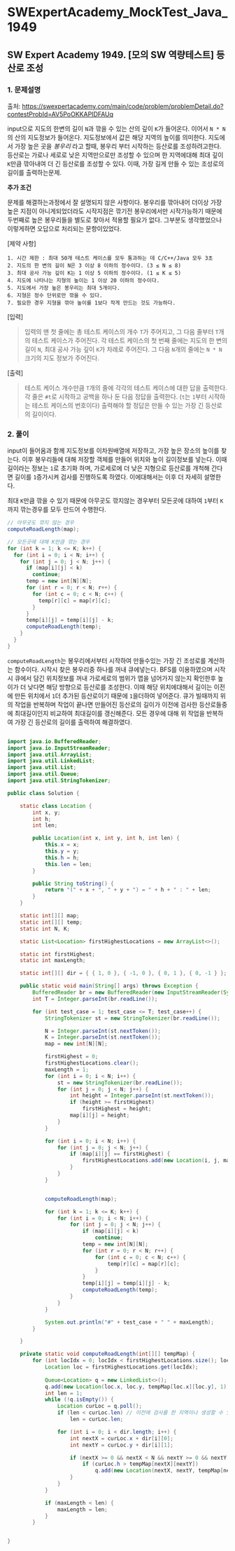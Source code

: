 # SWExpertAcademy_MockTest_Java_1949

## SW Expert Academy 1949. [모의 SW 역량테스트] 등산로 조성

### 1. 문제설명

출처: https://swexpertacademy.com/main/code/problem/problemDetail.do?contestProbId=AV5PoOKKAPIDFAUq

input으로 지도의 한변의 길이 `N`과 깎을 수 있는 산의 깊이 `K`가 들어온다. 이어서 `N * N`의 산의 지도정보가 들어온다. 지도정보에서 값은 해당 지역의 높이를 의미한다. 지도에서 가장 높은 곳을 *봉우리* 라고 할때, 봉우리 부터 시작하는 등산로를 조성하려고한다. 등산로는 가로나 세로로 낮은 지역만으로만 조성할 수 있으며 한 지역에대해 최대 깊이 `K`만큼 깎아내여 더 긴 등산로를 조성할 수 있다. 이때, 가장 길게 만들 수 있는 조성로의 길이를 출력하는문제.

**추가 조건**

문제를 해결하는과정에서 잘 설명되지 않은 사항이다. 봉우리를 깎아내어 더이상 가장 높은 지점이 아니게되었더라도 시작지점은 깎기전 봉우리에서만 시작가능하기 때문에 두번째로 높은 봉우리들을 별도로 찾아서 적용할 필요가 없다. 그부분도 생각했었으나 이렇게하면 오답으로 처리되는 문항이있었다. 

[제약 사항]

    1. 시간 제한 : 최대 50개 테스트 케이스를 모두 통과하는 데 C/C++/Java 모두 3초
    2. 지도의 한 변의 길이 N은 3 이상 8 이하의 정수이다. (3 ≤ N ≤ 8)
    3. 최대 공사 가능 깊이 K는 1 이상 5 이하의 정수이다. (1 ≤ K ≤ 5)
    4. 지도에 나타나는 지형의 높이는 1 이상 20 이하의 정수이다.
    5. 지도에서 가장 높은 봉우리는 최대 5개이다.
    6. 지형은 정수 단위로만 깎을 수 있다.
    7. 필요한 경우 지형을 깎아 높이를 1보다 작게 만드는 것도 가능하다.

[입력]

> 입력의 맨 첫 줄에는 총 테스트 케이스의 개수 `T`가 주어지고, 그 다음 줄부터 `T`개의 테스트 케이스가 주어진다.
> 각 테스트 케이스의 첫 번째 줄에는 지도의 한 변의 길이 `N`, 최대 공사 가능 깊이 `K`가 차례로 주어진다.
> 그 다음 `N`개의 줄에는 `N * N` 크기의 지도 정보가 주어진다.

[출력]

> 테스트 케이스 개수만큼 `T`개의 줄에 각각의 테스트 케이스에 대한 답을 출력한다.
> 각 줄은 `#t`로 시작하고 공백을 하나 둔 다음 정답을 출력한다. (`t`는 `1`부터 시작하는 테스트 케이스의 번호이다)
> 출력해야 할 정답은 만들 수 있는 가장 긴 등산로의 길이이다.


### 2. 풀이

input이 들어옴과 함께 지도정보를 이차원배열에 저장하고, 가장 높은 장소의 높이를 찾는다. 이후 봉우리들에 대해 저장할 객체를 만들어 위치와 높이 길이정보를 넣는다. 이때 길이라는 정보는 `1`로 초기화 하며, 가로세로에 더 낮은 지형으로 등산로를 개척해 간다면 길이를 `1`증가시켜 검사를 진행하도록 하였다. 이에대해서는 이후 더 자세히 설명한다.

최대 `K`만큼 깎을 수 있기 때문에 아무곳도 깎지않는 경우부터 모든곳에 대하여 `1`부터 `K`까지 깎는경우를 모두 만드어 수행한다.

```java
// 아무곳도 깎지 않는 경우
computeRoadLength(map);

// 모든곳에 대해 K만큼 깎는 경우
for (int k = 1; k <= K; k++) {
  for (int i = 0; i < N; i++) {
    for (int j = 0; j < N; j++) {
      if (map[i][j] < k)
        continue;
      temp = new int[N][N];
      for (int r = 0; r < N; r++) {
        for (int c = 0; c < N; c++) {
          temp[r][c] = map[r][c];
        }
      }
      temp[i][j] = temp[i][j] - k;
      computeRoadLength(temp);
    }
  }
}

```

`computeRoadLength`는 봉우리에서부터 시작하여 만들수있는 가장 긴 조성로를 계산하는 함수이다. 시작시 찾은 봉우리중 하나를 꺼내 큐에넣는다. BFS를 이용하였으며 시작시 큐에서 담긴 위치정보를 꺼내 가로세로의 범위가 맵을 넘어가지 않는지 확인한후 높이가 더 낮다면 해당 방향으로 등산로를 조성한다. 이때 해당 위치에대해서 길이는 이전에 만든 위치에서 `1`더 추가된 등산로이기 때문에 `1`을더하여 넣어준다. 큐가 빌때까지 위의 작업을 반복하며 작업이 끝나면 만들어진 등산로의 길이가 이전에 검사한 등산로들중에 최대길이인지 비교하여 최대길이를 갱신해준다. 모든 경우에 대해 위 작업을 반복하여 가장 긴 등산로의 길이를 출력하여 해결하였다.


```java

import java.io.BufferedReader;
import java.io.InputStreamReader;
import java.util.ArrayList;
import java.util.LinkedList;
import java.util.List;
import java.util.Queue;
import java.util.StringTokenizer;

public class Solution {

	static class Location {
		int x, y;
		int h;
		int len;

		public Location(int x, int y, int h, int len) {
			this.x = x;
			this.y = y;
			this.h = h;
			this.len = len;
		}

		public String toString() {
			return "(" + x + ", " + y + ") = " + h + " : " + len;
		}
	}

	static int[][] map;
	static int[][] temp;
	static int N, K;

	static List<Location> firstHighestLocations = new ArrayList<>();

	static int firstHighest;
	static int maxLength;

	static int[][] dir = { { 1, 0 }, { -1, 0 }, { 0, 1 }, { 0, -1 } };

	public static void main(String[] args) throws Exception {
		BufferedReader br = new BufferedReader(new InputStreamReader(System.in));
		int T = Integer.parseInt(br.readLine());

		for (int test_case = 1; test_case <= T; test_case++) {
			StringTokenizer st = new StringTokenizer(br.readLine());

			N = Integer.parseInt(st.nextToken());
			K = Integer.parseInt(st.nextToken());
			map = new int[N][N];

			firstHighest = 0;
			firstHighestLocations.clear();
			maxLength = 1;
			for (int i = 0; i < N; i++) {
				st = new StringTokenizer(br.readLine());
				for (int j = 0; j < N; j++) {
					int height = Integer.parseInt(st.nextToken());
					if (height >= firstHighest)
						firstHighest = height;
					map[i][j] = height;
				}
			}

			for (int i = 0; i < N; i++) {
				for (int j = 0; j < N; j++) {
					if (map[i][j] == firstHighest) {
						firstHighestLocations.add(new Location(i, j, map[i][j], 1));
					}
				}
			}


			computeRoadLength(map);

			for (int k = 1; k <= K; k++) {
				for (int i = 0; i < N; i++) {
					for (int j = 0; j < N; j++) {
						if (map[i][j] < k)
							continue;
						temp = new int[N][N];
						for (int r = 0; r < N; r++) {
							for (int c = 0; c < N; c++) {
								temp[r][c] = map[r][c];
							}
						}
						temp[i][j] = temp[i][j] - k;
						computeRoadLength(temp);
					}
				}
			}

			System.out.println("#" + test_case + " " + maxLength);
		}

	}

	private static void computeRoadLength(int[][] tempMap) {
		for (int locIdx = 0; locIdx < firstHighestLocations.size(); locIdx++) {
			Location loc = firstHighestLocations.get(locIdx);
			
			Queue<Location> q = new LinkedList<>();
			q.add(new Location(loc.x, loc.y, tempMap[loc.x][loc.y], 1));
			int len = 1;
			while (!q.isEmpty()) {
				Location curLoc = q.poll();
				if (len < curLoc.len) // 이전에 검사를 한 지역이나 생성할 수 있는 등산로의 길이가 더 짧은경우 교체
					len = curLoc.len;

				for (int i = 0; i < dir.length; i++) {
					int nextX = curLoc.x + dir[i][0];
					int nextY = curLoc.y + dir[i][1];

					if (nextX >= 0 && nextX < N && nextY >= 0 && nextY < N) {
						if (curLoc.h > tempMap[nextX][nextY])
							q.add(new Location(nextX, nextY, tempMap[nextX][nextY], curLoc.len + 1));
					}
				}
			}

			if (maxLength < len) {
				maxLength = len;
			}
		}


}


```
